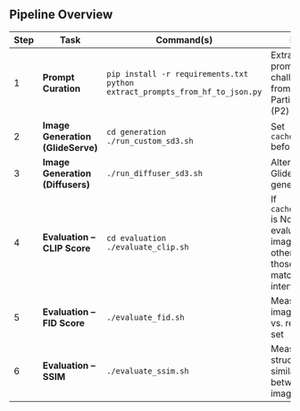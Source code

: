 ## Pipeline Overview

| Step | Task                                    | Command(s)                                                                 | Notes |
|------|-----------------------------------------|-----------------------------------------------------------------------------|-------|
| 1    | **Prompt Curation**                     | `pip install -r requirements.txt`<br>`python extract_prompts_from_hf_to_json.py` | Extracts 20 prompts per challenge level from Google PartiPrompts (P2) dataset |
| 2    | **Image Generation (GlideServe)**       | `cd generation`<br>`./run_custom_sd3.sh`                                    | Set `cache_interval` before running |
| 3    | **Image Generation (Diffusers)**        | `./run_diffuser_sd3.sh`                                                     | Alternative to GlideServe generation |
| 4    | **Evaluation – CLIP Score**             | `cd evaluation`<br>`./evaluate_clip.sh`                                     | If `cache_interval` is None, evaluates all images; otherwise only those with matching interval |
| 5    | **Evaluation – FID Score**              | `./evaluate_fid.sh`                                                         | Measures image realism vs. reference set |
| 6    | **Evaluation – SSIM**                   | `./evaluate_ssim.sh`                                                        | Measures structural similarity between images |
